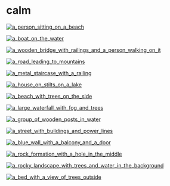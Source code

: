 # calm

<a href="a_person_sitting_on_a_beach.jpg"><img alt="a_person_sitting_on_a_beach" src="a_person_sitting_on_a_beach.jpg"></a>

<a href="a_boat_on_the_water.jpg"><img alt="a_boat_on_the_water" src="a_boat_on_the_water.jpg"></a>

<a href="a_wooden_bridge_with_railings_and_a_person_walking_on_it.jpg"><img alt="a_wooden_bridge_with_railings_and_a_person_walking_on_it" src="a_wooden_bridge_with_railings_and_a_person_walking_on_it.jpg"></a>

<a href="a_road_leading_to_mountains.jpg"><img alt="a_road_leading_to_mountains" src="a_road_leading_to_mountains.jpg"></a>

<a href="a_metal_staircase_with_a_railing.jpg"><img alt="a_metal_staircase_with_a_railing" src="a_metal_staircase_with_a_railing.jpg"></a>

<a href="a_house_on_stilts_on_a_lake.jpg"><img alt="a_house_on_stilts_on_a_lake" src="a_house_on_stilts_on_a_lake.jpg"></a>

<a href="a_beach_with_trees_on_the_side.jpg"><img alt="a_beach_with_trees_on_the_side" src="a_beach_with_trees_on_the_side.jpg"></a>

<a href="a_large_waterfall_with_fog_and_trees.jpg"><img alt="a_large_waterfall_with_fog_and_trees" src="a_large_waterfall_with_fog_and_trees.jpg"></a>

<a href="a_group_of_wooden_posts_in_water.jpg"><img alt="a_group_of_wooden_posts_in_water" src="a_group_of_wooden_posts_in_water.jpg"></a>

<a href="a_street_with_buildings_and_power_lines.jpg"><img alt="a_street_with_buildings_and_power_lines" src="a_street_with_buildings_and_power_lines.jpg"></a>

<a href="a_blue_wall_with_a_balcony_and_a_door.jpg"><img alt="a_blue_wall_with_a_balcony_and_a_door" src="a_blue_wall_with_a_balcony_and_a_door.jpg"></a>

<a href="a_rock_formation_with_a_hole_in_the_middle.jpg"><img alt="a_rock_formation_with_a_hole_in_the_middle" src="a_rock_formation_with_a_hole_in_the_middle.jpg"></a>

<a href="a_rocky_landscape_with_trees_and_water_in_the_background.jpg"><img alt="a_rocky_landscape_with_trees_and_water_in_the_background" src="a_rocky_landscape_with_trees_and_water_in_the_background.jpg"></a>

<a href="a_bed_with_a_view_of_trees_outside.jpg"><img alt="a_bed_with_a_view_of_trees_outside" src="a_bed_with_a_view_of_trees_outside.jpg"></a>

